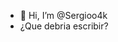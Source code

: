 - 👋 Hi, I’m @Sergioo4k
- ¿Que debria escribir?

<!---
Sergioo4k/Sergioo4k is a ✨ special ✨ repository because its `README.md` (this file) appears on your GitHub profile.
You can click the Preview link to take a look at your changes.
--->

